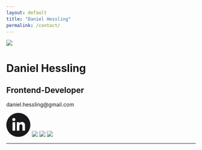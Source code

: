 ```yaml
---
layout: default
title: "Daniel Hessling"
permalink: /contact/
---
```


<div class="card-div">
<div class='card'>
<div class="card-content">
<div class="card-left">
<img src="../assets/images/jag.jpg" id="contact-me">
</div>
<div class="card-right">
<h1>Daniel Hessling</h1>
<h2>Frontend-Developer</h2>
<p>daniel.hessling@gmail.com</p>
<img src="assets/images/linkedin.png" class="card-icon">
<img src="images/twitter.png" class="card-icon">
<img src="img/facebook.png" class="card-icon">
<img src="img/instagram.png" class="card-icon">
<hr class="card-hr">
</div>
</div>
</div>
</div>
</div>